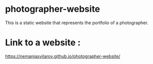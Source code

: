 # photographer-website
This is a static website that represents the portfolio of a photographer.
# Link to a website :
https://nemanjasvilarov.github.io/photographer-website/
